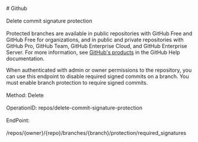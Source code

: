 <br>#     Github</br>
<br>Delete commit signature protection</br>
<br>Protected branches are available in public repositories with GitHub Free and GitHub Free for organizations, and in public and private repositories with GitHub Pro, GitHub Team, GitHub Enterprise Cloud, and GitHub Enterprise Server. For more information, see [GitHub's products](https://help.github.com/github/getting-started-with-github/githubs-products) in the GitHub Help documentation.

When authenticated with admin or owner permissions to the repository, you can use this endpoint to disable required signed commits on a branch. You must enable branch protection to require signed commits.</br>
<br>Method: Delete</br>
<br>OperationID: repos/delete-commit-signature-protection</br>
<br>EndPoint:</br>
<br>/repos/{owner}/{repo}/branches/{branch}/protection/required_signatures</br>
